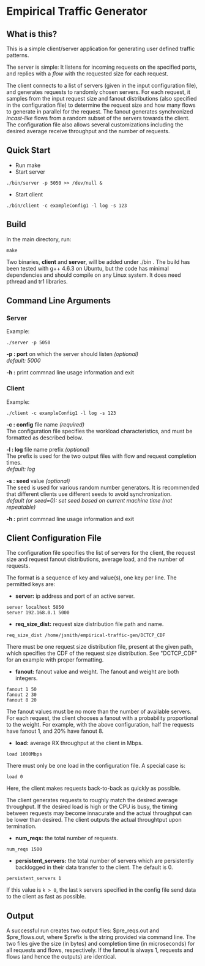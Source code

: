 # Empirical Traffic Generator
## What is this?

This is a simple client/server application for generating user defined 
traffic patterns.

The server is simple: It listens for incoming requests on the specified 
ports, and replies with a *flow* with the requested size for each request.

The client connects to a list of servers (given in the input configuration 
file), and generates requests to randomly chosen servers. For each request, 
it samples from the input request size and fanout distributions (also specified 
in the configuration file) to determine the request size and how many flows 
to generate in parallel for the request. The fanout generates synchronized 
*incast-like* flows from a random subset of the servers towards the client.
The configuration file also allows several customizations including the 
desired average receive throughput and the number of requests.

## Quick Start

- Run make
- Start server
```
./bin/server -p 5050 >> /dev/null &
```
- Start client
```
./bin/client -c exampleConfig1 -l log -s 123
```

## Build

In the main directory, run:

```
make 
```

Two binaries, **client** and **server**, will be added under ./bin . The build
has been tested with g++ 4.6.3 on Ubuntu, but the code has minimal dependencies 
and should compile on any Linux system. It does need pthread and tr1 libraries.

## Command Line Arguments

### Server
Example: 
```
./server -p 5050
```
   **-p : port** on which the server should listen *(optional)*<br>
          *default: 5000*

   **-h :** print commnad line usage information and exit

### Client
Example: 
```
./client -c exampleConfig1 -l log -s 123
```
   **-c : config** file name *(required)*<br>
          The configuration file specifies the workload characteristics, and 
          must be formatted as described below.

   **-l : log** file name prefix *(optional)*<br>
          The prefix is used for the two output files with flow and request
          completion times.<br>
          *default: log*

   **-s : seed** value *(optional)*<br>
          The seed is used for various random number generators. It is 
          recommended that different clients use different seeds to avoid 
          synchronization.<br> 
          *default (or seed=0): set seed based on current machine time (not repeatable)*

   **-h :** print commnad line usage information and exit

## Client Configuration File

The configuration file specifies the list of servers for the client, the 
request size and request fanout distributions, average load, and the number 
of requests.

The format is a sequence of key and value(s), one key per line. The permitted
keys are:

* **server:** ip address and port of an active server.
```
server localhost 5050
server 192.168.0.1 5000
```

* **req_size_dist:** request size distribution file path and name.
```
req_size_dist /home/jsmith/empirical-traffic-gen/DCTCP_CDF
```

There must be one request size distribution file, present at the given path, 
which specifies the CDF of the request size distribution. See "DCTCP_CDF" 
for an example with proper formatting.

* **fanout:** fanout value and weight. The fanout and weight are both 
integers.
```
fanout 1 50
fanout 2 30
fanout 8 20
```

The fanout values must be no more than the number of available servers. For 
each request, the client chooses a fanout with a probability proportional to 
the weight. For example, with the above configuration, half the requests have
fanout 1, and 20% have fanout 8.

* **load:** average RX throughput at the client in Mbps.
```
load 1000Mbps
```

There must only be one load in the configuration file. A special case is:
```
load 0
```
Here, the client makes requests back-to-back as quickly as possible.

The client generates requests to roughly match the desired average throughput. 
If the desired load is high or the CPU is busy, the timing between requests may 
become innacurate and the actual throughput can be lower than desired. The client
outputs the actual throughtput upon termination.

* **num_reqs:** the total number of requests.
```
num_reqs 1500
```

* **persistent_servers:** the total number of servers which are persistently
    backlogged in their data transfer to the client. The default is 0. 
```
persistent_servers 1
```
If this value is `k > 0`, the last `k` servers specified in the config file send data to the client as fast as possible.

## Output

A successful run creates two output files: $pre_reqs.out and $pre_flows.out, 
where $prefix is the string provided via command line. The two files give 
the size (in bytes) and completion time (in microseconds) for all requests and 
flows, respectively. If the fanout is always 1, requests and flows (and hence 
the outputs) are identical.

